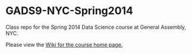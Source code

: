 GADS9-NYC-Spring2014
====================

Class repo for the Spring 2014 Data Science course at General Assembly, NYC.

Please view the [Wiki for the course home page.](https://github.com/datadave/GADS9-NYC-Spring2014/wiki)
